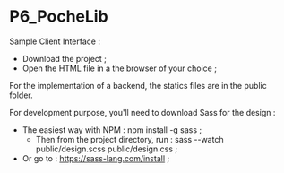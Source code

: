 # P6_PocheLib

Sample Client Interface :

- Download the project ;
- Open the HTML file in a the browser of your choice ;

For the implementation of a backend, the statics files are in the public folder.

For development purpose, you'll need to download Sass for the design :
  - The easiest way with NPM : npm install -g sass ;
    - Then from the project directory, run : sass --watch public/design.scss public/design.css ;
  - Or go to : https://sass-lang.com/install ;
  

